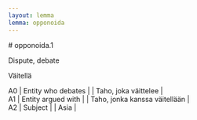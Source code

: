 ```yaml
---
layout: lemma
lemma: opponoida
---
```


<div class="sense">
# <span class="sensename">opponoida.1</span>

<span class="description">Dispute, debate</span>

<span class="description">Väitellä</span>

A0 | Entity who debates |   | Taho, joka väittelee |  
A1 | Entity argued with |   | Taho, jonka kanssa väitellään |  
A2 | Subject |   | Asia |  

</div>

